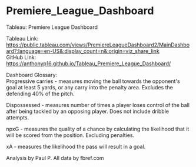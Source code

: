 # Premiere_League_Dashboard
Tableau: Premiere League Dashboard <br>

Tableau Link: https://public.tableau.com/views/PremiereLeagueDashboard2/MainDashboard?:language=en-US&:display_count=n&:origin=viz_share_link <br>
GitHub Link: https://anthonyp16.github.io/Tableau_Premiere_League_Dashboard/

Dashboard Glossary: <br>
  Progressive carries - measures moving the ball towards the opponent's goal at least 5 yards, or any carry into the penalty area. Excludes the defending 40% of the pitch.

  Dispossessed - measures number of times a player loses control of the ball after being tackled by an opposing player. Does not include dribble attempts.

  npxG - measures the quality of a chance by calculating the likelihood that it will be scored from the position. Excluding penalties.

  xA - measures the likelihood the pass will result in a goal.
  

Analysis by Paul P.
All data by fbref.com
